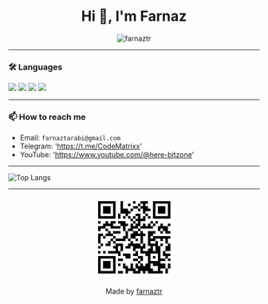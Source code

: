 <h1 align="center">Hi 👋, I'm Farnaz</h1>

<p align="center">
  <img src="https://komarev.com/ghpvc/?username=farnaztr&label=Profile%20views&color=0e75b6&style=flat" alt="farnaztr" />
</p>

---

### 🛠️ Languages 

<p align="left">
  <img src="https://img.shields.io/badge/Python-3776AB?style=for-the-badge&logo=python&logoColor=white"/>
  <img src="https://img.shields.io/badge/C%23-239120?style=for-the-badge&logo=c-sharp&logoColor=white"/>
  <img src="https://img.shields.io/badge/HTML5-E34F26?style=for-the-badge&logo=html5&logoColor=white"/>
  <img src="https://img.shields.io/badge/CSS3-1572B6?style=for-the-badge&logo=css3&logoColor=white"/>
</p>

---


### 📫 How to reach me

- Email: `farnaztarabi@gmail.com`
- Telegram: 'https://t.me/CodeMatrixx'
- YouTube: 'https://www.youtube.com/@here-bitzone'

---
![Top Langs](https://github-readme-stats.vercel.app/api/top-langs/?username=farnaztr)

---
<p align="center">
  <a href="https://github.com/farnaztr" target="_blank">
    <img src="https://github.com/Farnaztr/farnaztr/blob/main/QR%20CODE.png" alt="QR Code to my GitHub"/>
  </a>
</p>


<p align="center">Made by <a href="https://github.com/farnaztr">farnaztr</a></p>
